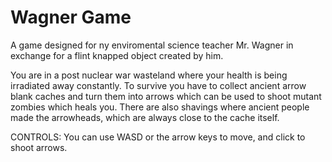 # Wagner Game

A game designed for ny enviromental science teacher Mr. Wagner in exchange for a flint knapped object created by him.

You are in a post nuclear war wasteland where your health is being irradiated away constantly. To survive you have to collect ancient arrow blank caches and turn them into arrows which can be used to shoot mutant zombies which heals you. There are also shavings where ancient people made the arrowheads, which are always close to the cache itself.


CONTROLS:
You can use WASD or the arrow keys to move, and click to shoot arrows.
